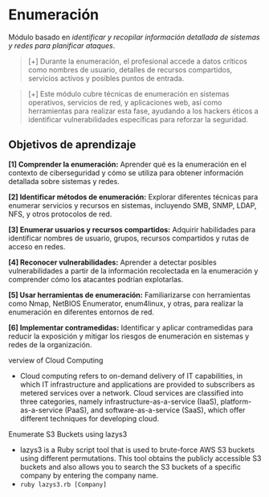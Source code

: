 # Enumeración
Módulo basado en *identificar y recopilar información detallada de sistemas y redes para planificar ataques*.

  > [+] Durante la enumeración, el profesional accede a datos críticos como nombres de usuario, detalles de recursos compartidos, servicios activos y posibles puntos de entrada.
  
  > [+] Este módulo cubre técnicas de enumeración en sistemas operativos, servicios de red, y aplicaciones web, así como herramientas para realizar esta fase, ayudando a los hackers éticos a identificar vulnerabilidades específicas para reforzar la seguridad.

## Objetivos de aprendizaje
  **[1] Comprender la enumeración:** Aprender qué es la enumeración en el contexto de ciberseguridad y cómo se utiliza para obtener información detallada sobre sistemas y redes.

  **[2] Identificar métodos de enumeración:** Explorar diferentes técnicas para enumerar servicios y recursos en sistemas, incluyendo SMB, SNMP, LDAP, NFS, y otros protocolos de red.

  **[3] Enumerar usuarios y recursos compartidos:** Adquirir habilidades para identificar nombres de usuario, grupos, recursos compartidos y rutas de acceso en redes.

  **[4] Reconocer vulnerabilidades:** Aprender a detectar posibles vulnerabilidades a partir de la información recolectada en la enumeración y comprender cómo los atacantes podrían explotarlas.

  **[5] Usar herramientas de enumeración:** Familiarizarse con herramientas como Nmap, NetBIOS Enumerator, enum4linux, y otras, para realizar la enumeración en diferentes entornos de red.

  **[6] Implementar contramedidas:** Identificar y aplicar contramedidas para reducir la exposición y mitigar los riesgos de enumeración en sistemas y redes de la organización.

verview of Cloud Computing
- Cloud computing refers to on-demand delivery of IT capabilities, in which IT infrastructure and applications are provided to subscribers as metered services over a network. Cloud services are classified into three categories, namely infrastructure-as-a-service (IaaS), platform-as-a-service (PaaS), and software-as-a-service (SaaS), which offer different techniques for developing cloud.

Enumerate S3 Buckets using lazys3
- lazys3 is a Ruby script tool that is used to brute-force AWS S3 buckets using different permutations. This tool obtains the publicly accessible S3 buckets and also allows you to search the S3 buckets of a specific company by entering the company name.
- ` ruby lazys3.rb [Company] `
